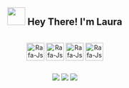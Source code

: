 <span align="center">

## <img src="https://i.imgur.com/0hdZ65D.gif" width="40px"> Hey There! I'm Laura </h2>


<div style="display: inline_block"><br>
  <img align="center" alt="Rafa-Js" height="40" width="40" src="https://img.icons8.com/?size=512&id=13654&format=png">
  <img align="center" alt="Rafa-Js" height="40" width="40" src="https://img.icons8.com/?size=512&id=13441&format=png">
  <img align="center" alt="Rafa-Js" height="40" width="40" src="https://img.icons8.com/?size=512&id=qYfwpsRXEcpc&format=png">
  <img align="center" alt="Rafa-Js" height="40" width="40" src="https://img.icons8.com/?size=512&id=laYYF3dV0Iew&format=png">
</div>

##

<div> 
  <a href="https://instagram.com/laura_non_ce02" target="_blank"><img src="https://img.shields.io/badge/-Instagram-%23E4405F?style=for-the-badge&logo=instagram&logoColor=white" target="_blank"></a>
 	<a href = "mailto:lauraflorio2003@gmail.com"><img src="https://img.shields.io/badge/-Gmail-%23333?style=for-the-badge&logo=gmail&logoColor=white" target="_blank"></a>
  <a href="https://www.linkedin.com/in/lauraribeiroflorio" target="_blank"><img src="https://img.shields.io/badge/-LinkedIn-%230077B5?style=for-the-badge&logo=linkedin&logoColor=white" target="_blank"></a> 
  
</div>
